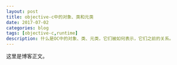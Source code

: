 ```yaml
---
layout: post
title: objective-c中的对象、类和元类
date: 2017-07-02
categories: blog
tags: [objective-c,runtime]
description: 什么是OC中的对象、类、元类，它们被如何表示，它们之前的关系。
---
```


这里是博客正文。












